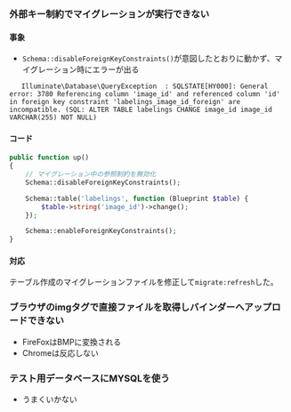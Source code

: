 ### 外部キー制約でマイグレーションが実行できない
#### 事象
- `Schema::disableForeignKeyConstraints()`が意図したとおりに動かず、マイグレーション時にエラーが出る
```
   Illuminate\Database\QueryException  : SQLSTATE[HY000]: General error: 3780 Referencing column 'image_id' and referenced column 'id' in foreign key constraint 'labelings_image_id_foreign' are incompatible. (SQL: ALTER TABLE labelings CHANGE image_id image_id VARCHAR(255) NOT NULL)
```
#### コード
```php
public function up()
{
    // マイグレーション中の参照制約を無効化
    Schema::disableForeignKeyConstraints();

    Schema::table('labelings', function (Blueprint $table) {
        $table->string('image_id')->change();
    });

    Schema::enableForeignKeyConstraints();
}
```
#### 対応
テーブル作成のマイグレーションファイルを修正して`migrate:refresh`した。

### ブラウザのimgタグで直接ファイルを取得しバインダーへアップロードできない
- FireFoxはBMPに変換される
- Chromeは反応しない

### テスト用データベースにMYSQLを使う
- うまくいかない